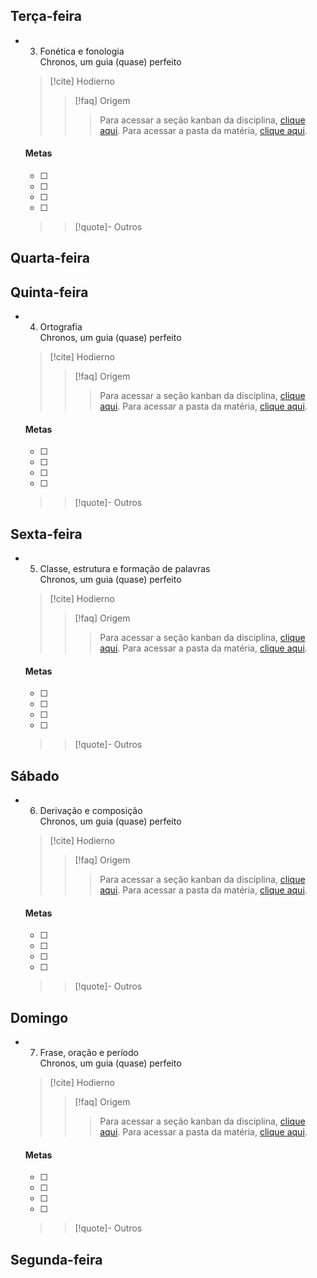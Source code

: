 ## Terça-feira
- 03. Fonética e fonologia  
  Chronos, um guia (quase) perfeito
  > [!cite] Hodierno
  >  > [!faq] Origem
  >  >  > Para acessar a seção kanban da disciplina, [clique aqui](). Para acessar a pasta da matéria, [clique aqui]().
  >  
  #### Metas
  - [ ] 
  - [ ] 
  - [ ] 
  - [ ] 
    
  >  > [!quote]- Outros
  >  > 

## Quarta-feira

## Quinta-feira
- 04. Ortografia  
  Chronos, um guia (quase) perfeito
  > [!cite] Hodierno
  >  > [!faq] Origem
  >  >  > Para acessar a seção kanban da disciplina, [clique aqui](). Para acessar a pasta da matéria, [clique aqui]().
  >  
  #### Metas
  - [ ] 
  - [ ] 
  - [ ] 
  - [ ] 
    
  >  > [!quote]- Outros
  >  > 

## Sexta-feira
- 05. Classe, estrutura e formação de palavras  
  Chronos, um guia (quase) perfeito
  > [!cite] Hodierno
  >  > [!faq] Origem
  >  >  > Para acessar a seção kanban da disciplina, [clique aqui](). Para acessar a pasta da matéria, [clique aqui]().
  >  
  #### Metas
  - [ ] 
  - [ ] 
  - [ ] 
  - [ ] 
    
  >  > [!quote]- Outros
  >  > 

## Sábado
- 06. Derivação e composição  
  Chronos, um guia (quase) perfeito
  > [!cite] Hodierno
  >  > [!faq] Origem
  >  >  > Para acessar a seção kanban da disciplina, [clique aqui](). Para acessar a pasta da matéria, [clique aqui]().
  >  
  #### Metas
  - [ ] 
  - [ ] 
  - [ ] 
  - [ ] 
    
  >  > [!quote]- Outros
  >  > 

## Domingo
- 07. Frase, oração e período  
  Chronos, um guia (quase) perfeito
  > [!cite] Hodierno
  >  > [!faq] Origem
  >  >  > Para acessar a seção kanban da disciplina, [clique aqui](). Para acessar a pasta da matéria, [clique aqui]().
  >  
  #### Metas
  - [ ] 
  - [ ] 
  - [ ] 
  - [ ] 
    
  >  > [!quote]- Outros
  >  > 

## Segunda-feira
